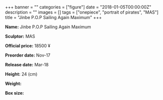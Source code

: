 +++
banner = ""
categories = ["figure"]
date = "2018-01-05T00:00:00Z"
description = ""
images = []
tags = ["onepiece", "portrait of pirates", "MAS"]
title = "Jinbe P.O.P Sailing Again Maximum"
+++

**Name:** Jinbe P.O.P Sailing Again Maximum

**Sculptor:** MAS

**Official price:** 18500 ¥

**Preorder date:** Nov-17

**Release date:** Mar-18

**Height:** 24 (cm)

**Weight:** 

**Box size:** 
